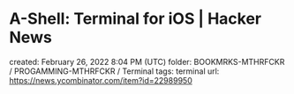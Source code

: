 # A-Shell: Terminal for iOS | Hacker News

created: February 26, 2022 8:04 PM (UTC)
folder: BOOKMRKS-MTHRFCKR / PROGAMMING-MTHRFCKR / Terminal
tags: terminal
url: https://news.ycombinator.com/item?id=22989950